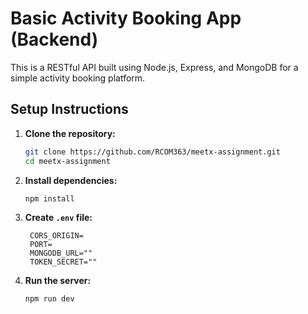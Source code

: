 # Basic Activity Booking App (Backend)

This is a RESTful API built using Node.js, Express, and MongoDB for a simple activity booking platform.

## Setup Instructions

1. **Clone the repository:**

   ```bash
   git clone https://github.com/RCOM363/meetx-assignment.git
   cd meetx-assignment
   ```

2. **Install dependencies:**

   ```bash
   npm install
   ```

3. **Create `.env` file:**

   ```env
    CORS_ORIGIN=
    PORT=
    MONGODB_URL=""
    TOKEN_SECRET=""
   ```

4. **Run the server:**
   ```bash
   npm run dev
   ```
